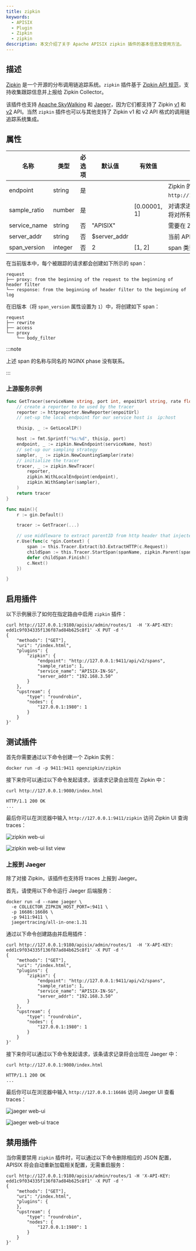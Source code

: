 ```yaml
---
title: zipkin
keywords:
  - APISIX
  - Plugin
  - Zipkin
  - zipkin
description: 本文介绍了关于 Apache APISIX zipkin 插件的基本信息及使用方法。
---
```


<!--
#
# Licensed to the Apache Software Foundation (ASF) under one or more
# contributor license agreements.  See the NOTICE file distributed with
# this work for additional information regarding copyright ownership.
# The ASF licenses this file to You under the Apache License, Version 2.0
# (the "License"); you may not use this file except in compliance with
# the License.  You may obtain a copy of the License at
#
#     http://www.apache.org/licenses/LICENSE-2.0
#
# Unless required by applicable law or agreed to in writing, software
# distributed under the License is distributed on an "AS IS" BASIS,
# WITHOUT WARRANTIES OR CONDITIONS OF ANY KIND, either express or implied.
# See the License for the specific language governing permissions and
# limitations under the License.
#
-->

## 描述

[Zipkin](https://github.com/openzipkin/zipkin) 是一个开源的分布调用链追踪系统。`zipkin` 插件基于 [Zipkin API 规范](https://zipkin.io/pages/instrumenting.html)，支持收集跟踪信息并上报给 Zipkin Collector。

该插件也支持 [Apache SkyWalking](https://skywalking.apache.org/docs/main/latest/en/setup/backend/zipkin-trace/#zipkin-receiver) 和 [Jaeger](https://www.jaegertracing.io/docs/1.31/getting-started/#migrating-from-zipkin)，因为它们都支持了 Zipkin [v1](https://zipkin.io/zipkin-api/zipkin-api.yaml) 和 [v2](https://zipkin.io/zipkin-api/zipkin2-api.yaml) API。当然 `zipkin` 插件也可以与其他支持了 Zipkin v1 和 v2 API 格式的调用链追踪系统集成。

## 属性

| 名称         | 类型    | 必选项 | 默认值        | 有效值       | 描述                                                                 |
| ------------ | ------ | ------ | ------------ | ------------ | -------------------------------------------------------------------- |
| endpoint     | string | 是     |              |              | Zipkin 的 HTTP 节点。例如：`http://127.0.0.1:9411/api/v2/spans`。      |
| sample_ratio | number | 是     |              | [0.00001, 1] | 对请求进行采样的比例。当设置为 `1` 时，将对所有请求进行采样。              |
| service_name | string | 否     | "APISIX"     |              | 需要在 Zipkin 中显示的服务名称。                                        |
| server_addr  | string | 否     | $server_addr |              | 当前 APISIX 实例的 IPv4 地址。                                        |
| span_version | integer| 否     | 2            | [1, 2]       | span 类型的版本。                                                      |

在当前版本中，每个被跟踪的请求都会创建如下所示的 span：

```
request
├── proxy: from the beginning of the request to the beginning of header filter
└── response: from the beginning of header filter to the beginning of log
```

在旧版本（将 `span_version` 属性设置为 `1`）中，将创建如下 span：

```
request
├── rewrite
├── access
└── proxy
    └── body_filter
```

:::note

上述 span 的名称与同名的 NGINX phase 没有联系。

:::

### 上游服务示例

```go title="Go with Gin"
func GetTracer(serviceName string, port int, enpoitUrl string, rate float64) *zipkin.Tracer {
    // create a reporter to be used by the tracer
    reporter := httpreporter.NewReporter(enpoitUrl)
    // set-up the local endpoint for our service host is  ip:host

    thisip, _ := GetLocalIP()

    host := fmt.Sprintf("%s:%d", thisip, port)
    endpoint, _ := zipkin.NewEndpoint(serviceName, host)
    // set-up our sampling strategy
    sampler, _ := zipkin.NewCountingSampler(rate)
    // initialize the tracer
    tracer, _ := zipkin.NewTracer(
        reporter,
        zipkin.WithLocalEndpoint(endpoint),
        zipkin.WithSampler(sampler),
    )
    return tracer
}

func main(){
    r := gin.Default()

    tracer := GetTracer(...)

    // use middleware to extract parentID from http header that injected by APISIX
    r.Use(func(c *gin.Context) {
        span := this.Tracer.Extract(b3.ExtractHTTP(c.Request))
        childSpan := this.Tracer.StartSpan(spanName, zipkin.Parent(span))
        defer childSpan.Finish()
        c.Next()
    })

}
```

## 启用插件

以下示例展示了如何在指定路由中启用 `zipkin` 插件：

```shell
curl http://127.0.0.1:9180/apisix/admin/routes/1  -H 'X-API-KEY: edd1c9f034335f136f87ad84b625c8f1' -X PUT -d '
{
    "methods": ["GET"],
    "uri": "/index.html",
    "plugins": {
        "zipkin": {
            "endpoint": "http://127.0.0.1:9411/api/v2/spans",
            "sample_ratio": 1,
            "service_name": "APISIX-IN-SG",
            "server_addr": "192.168.3.50"
        }
    },
    "upstream": {
        "type": "roundrobin",
        "nodes": {
            "127.0.0.1:1980": 1
        }
    }
}'
```

<!-- 你也可以通过 web 界面来完成上面的操作，先增加一个 route，然后在插件页面中添加 zipkin 插件：

![enable zipkin plugin](../../../assets/images/plugin/zipkin-1.png)-->

## 测试插件

首先你需要通过以下命令创建一个 Zipkin 实例：

```
docker run -d -p 9411:9411 openzipkin/zipkin
```

接下来你可以通过以下命令发起请求，该请求记录会出现在 Zipkin 中：

```shell
curl http://127.0.0.1:9080/index.html
```

```
HTTP/1.1 200 OK
...
```

最后你可以在浏览器中输入 `http://127.0.0.1:9411/zipkin` 访问 Zipkin UI 查询 traces：

![zipkin web-ui](../../../assets/images/plugin/zipkin-1.jpg)

![zipkin web-ui list view](../../../assets/images/plugin/zipkin-2.jpg)

### 上报到 Jaeger

除了对接 Zipkin，该插件也支持将 traces 上报到 Jaeger。

首先，请使用以下命令运行 Jaeger 后端服务：

```
docker run -d --name jaeger \
  -e COLLECTOR_ZIPKIN_HOST_PORT=:9411 \
  -p 16686:16686 \
  -p 9411:9411 \
  jaegertracing/all-in-one:1.31
```

通过以下命令创建路由并启用插件：

```shell
curl http://127.0.0.1:9180/apisix/admin/routes/1  -H 'X-API-KEY: edd1c9f034335f136f87ad84b625c8f1' -X PUT -d '
{
    "methods": ["GET"],
    "uri": "/index.html",
    "plugins": {
        "zipkin": {
            "endpoint": "http://127.0.0.1:9411/api/v2/spans",
            "sample_ratio": 1,
            "service_name": "APISIX-IN-SG",
            "server_addr": "192.168.3.50"
        }
    },
    "upstream": {
        "type": "roundrobin",
        "nodes": {
            "127.0.0.1:1980": 1
        }
    }
}'
```

接下来你可以通过以下命令发起请求，该条请求记录将会出现在 Jaeger 中：

```shell
curl http://127.0.0.1:9080/index.html
```

```
HTTP/1.1 200 OK
...
```

最后你可以在浏览器中输入 `http://127.0.0.1:16686` 访问 Jaeger UI 查看 traces：

![jaeger web-ui](../../../assets/images/plugin/jaeger-1.png)

![jaeger web-ui trace](../../../assets/images/plugin/jaeger-2.png)

## 禁用插件

当你需要禁用 `zipkin` 插件时，可以通过以下命令删除相应的 JSON 配置，APISIX 将会自动重新加载相关配置，无需重启服务：

```shell
curl http://127.0.0.1:9180/apisix/admin/routes/1 -H 'X-API-KEY: edd1c9f034335f136f87ad84b625c8f1' -X PUT -d '
{
    "methods": ["GET"],
    "uri": "/index.html",
    "plugins": {
    },
    "upstream": {
        "type": "roundrobin",
        "nodes": {
            "127.0.0.1:1980": 1
        }
    }
}'
```
